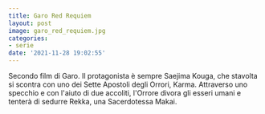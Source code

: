 ```yaml
---
title: Garo Red Requiem
layout: post
image: garo_red_requiem.jpg
categories:
- serie
date: '2021-11-28 19:02:55'
---
```


Secondo film di Garo. Il protagonista è sempre Saejima Kouga, che stavolta si scontra con uno dei Sette Apostoli degli Orrori, Karma. Attraverso uno specchio e con l'aiuto di due accoliti, l'Orrore divora gli esseri umani e tenterà di sedurre Rekka, una Sacerdotessa Makai.
